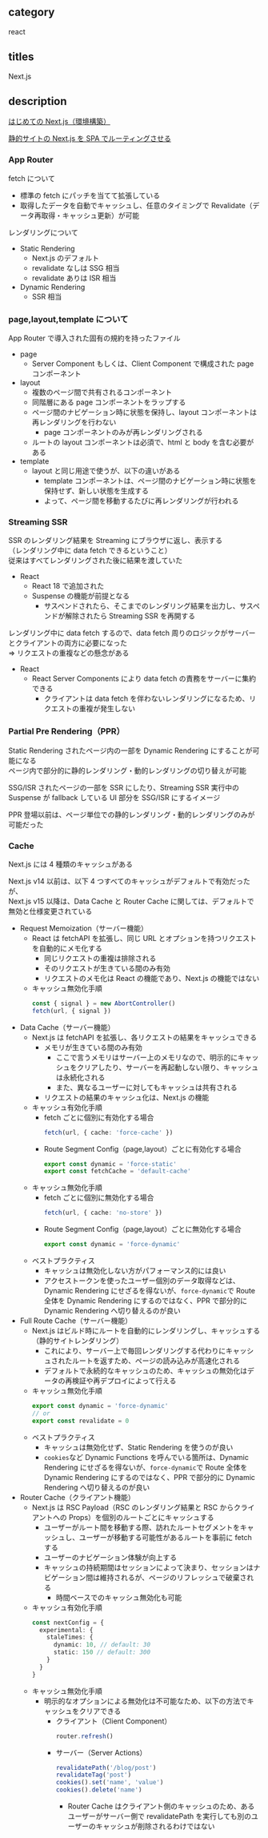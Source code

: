 ## category

react

## titles

Next.js

## description

<a href="https://qiita.com/kurosame/items/68159bf1c900915bdba1" target="_blank">はじめての Next.js（環境構築）</a>

<a href="https://kurosame-th.hatenadiary.com/entry/2021/08/04/150426" target="_blank">静的サイトの Next.js を SPA でルーティングさせる</a>

### App Router

fetch について

- 標準の fetch にパッチを当てて拡張している
- 取得したデータを自動でキャッシュし、任意のタイミングで Revalidate（データ再取得・キャッシュ更新）が可能

レンダリングについて

- Static Rendering
  - Next.js のデフォルト
  - revalidate なしは SSG 相当
  - revalidate ありは ISR 相当
- Dynamic Rendering
  - SSR 相当

### page,layout,template について

App Router で導入された固有の規約を持ったファイル

- page
  - Server Component もしくは、Client Component で構成された page コンポーネント
- layout
  - 複数のページ間で共有されるコンポーネント
  - 同階層にある page コンポーネントをラップする
  - ページ間のナビゲーション時に状態を保持し、layout コンポーネントは再レンダリングを行わない
    - page コンポーネントのみが再レンダリングされる
  - ルートの layout コンポーネントは必須で、html と body を含む必要がある
- template
  - layout と同じ用途で使うが、以下の違いがある
    - template コンポーネントは、ページ間のナビゲーション時に状態を保持せず、新しい状態を生成する
    - よって、ページ間を移動するたびに再レンダリングが行われる

### Streaming SSR

SSR のレンダリング結果を Streaming にブラウザに返し、表示する  
（レンダリング中に data fetch できるということ）  
従来はすべてレンダリングされた後に結果を渡していた

- React
  - React 18 で追加された
  - Suspense の機能が前提となる
    - サスペンドされたら、そこまでのレンダリング結果を出力し、サスペンドが解除されたら Streaming SSR を再開する

レンダリング中に data fetch するので、data fetch 周りのロジックがサーバーとクライアントの両方に必要になった  
⇒ リクエストの重複などの懸念がある

- React
  - React Server Components により data fetch の責務をサーバーに集約できる
    - クライアントは data fetch を伴わないレンダリングになるため、リクエストの重複が発生しない

### Partial Pre Rendering（PPR）

Static Rendering されたページ内の一部を Dynamic Rendering にすることが可能になる  
ページ内で部分的に静的レンダリング・動的レンダリングの切り替えが可能

SSG/ISR されたページの一部を SSR にしたり、Streaming SSR 実行中の Suspense が fallback している UI 部分を SSG/ISR にするイメージ

PPR 登場以前は、ページ単位での静的レンダリング・動的レンダリングのみが可能だった

### Cache

Next.js には 4 種類のキャッシュがある

Next.js v14 以前は、以下 4 つすべてのキャッシュがデフォルトで有効だったが、  
Next.js v15 以降は、Data Cache と Router Cache に関しては、デフォルトで無効と仕様変更されている

- Request Memoization（サーバー機能）
  - React は fetchAPI を拡張し、同じ URL とオプションを持つリクエストを自動的にメモ化する
    - 同じリクエストの重複は排除される
    - そのリクエストが生きている間のみ有効
    - リクエストのメモ化は React の機能であり、Next.js の機能ではない
  - キャッシュ無効化手順
    ```ts
    const { signal } = new AbortController()
    fetch(url, { signal })
    ```
- Data Cache（サーバー機能）
  - Next.js は fetchAPI を拡張し、各リクエストの結果をキャッシュできる
    - メモリが生きている間のみ有効
      - ここで言うメモリはサーバー上のメモリなので、明示的にキャッシュをクリアしたり、サーバーを再起動しない限り、キャッシュは永続化される
      - また、異なるユーザーに対してもキャッシュは共有される
    - リクエストの結果のキャッシュ化は、Next.js の機能
  - キャッシュ有効化手順
    - fetch ごとに個別に有効化する場合
      ```ts
      fetch(url, { cache: 'force-cache' })
      ```
    - Route Segment Config（page,layout）ごとに有効化する場合
      ```ts
      export const dynamic = 'force-static'
      export const fetchCache = 'default-cache'
      ```
  - キャッシュ無効化手順
    - fetch ごとに個別に無効化する場合
      ```ts
      fetch(url, { cache: 'no-store' })
      ```
    - Route Segment Config（page,layout）ごとに無効化する場合
      ```ts
      export const dynamic = 'force-dynamic'
      ```
  - ベストプラクティス
    - キャッシュは無効化しない方がパフォーマンス的には良い
    - アクセストークンを使ったユーザー個別のデータ取得などは、Dynamic Rendering にせざるを得ないが、`force-dynamic`で Route 全体を Dynamic Rendering にするのではなく、PPR で部分的に Dynamic Rendering へ切り替えるのが良い
- Full Route Cache（サーバー機能）
  - Next.js はビルド時にルートを自動的にレンダリングし、キャッシュする（静的サイトレンダリング）
    - これにより、サーバー上で毎回レンダリングする代わりにキャッシュされたルートを返すため、ページの読み込みが高速化される
    - デフォルトで永続的なキャッシュのため、キャッシュの無効化はデータの再検証や再デプロイによって行える
  - キャッシュ無効化手順
    ```ts
    export const dynamic = 'force-dynamic'
    // or
    export const revalidate = 0
    ```
  - ベストプラクティス
    - キャッシュは無効化せず、Static Rendering を使うのが良い
    - `cookies`など Dynamic Functions を呼んでいる箇所は、Dynamic Rendering にせざるを得ないが、`force-dynamic`で Route 全体を Dynamic Rendering にするのではなく、PPR で部分的に Dynamic Rendering へ切り替えるのが良い
- Router Cache（クライアント機能）
  - Next.js は RSC Payload（RSC のレンダリング結果と RSC からクライアントへの Props）を個別のルートごとにキャッシュする
    - ユーザーがルート間を移動する際、訪れたルートセグメントをキャッシュし、ユーザーが移動する可能性があるルートを事前に fetch する
    - ユーザーのナビゲーション体験が向上する
    - キャッシュの持続期間はセッションによって決まり、セッションはナビゲーション間は維持されるが、ページのリフレッシュで破棄される
      - 時間ベースでのキャッシュ無効化も可能
  - キャッシュ有効化手順
    ```ts
    const nextConfig = {
      experimental: {
        staleTimes: {
          dynamic: 10, // default: 30
          static: 150 // default: 300
        }
      }
    }
    ```
  - キャッシュ無効化手順
    - 明示的なオプションによる無効化は不可能なため、以下の方法でキャッシュをクリアできる
      - クライアント（Client Component）
        ```ts
        router.refresh()
        ```
      - サーバー（Server Actions）
        ```ts
        revalidatePath('/blog/post')
        revalidateTag('post')
        cookies().set('name', 'value')
        cookies().delete('name')
        ```
        - Router Cache はクライアント側のキャッシュのため、あるユーザーがサーバー側で revalidatePath を実行しても別のユーザーのキャッシュが削除されるわけではない
